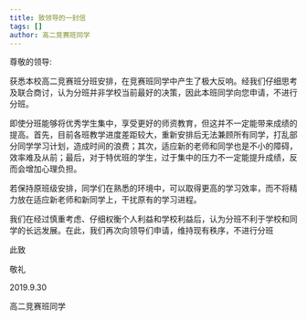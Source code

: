 ```yaml
---
title: 致领导的一封信
tags: []
author: 高二竞赛班同学
---
```


尊敬的领导:

获悉本校高二竞赛班分班安排，在竞赛班同学中产生了极大反响。经我们仔细思考及联合商讨，认为分班并非学校当前最好的决策，因此本班同学向您申请，不进行分班。

即使分班能够将优秀学生集中，享受更好的师资教育，但这并不一定能带来成绩的提高。首先，目前各班教学进度差距较大，重新安排后无法兼顾所有同学，打乱部分同学学习计划，造成时间的浪费；其次，适应新的老师和同学也是不小的障碍，效率难及从前；最后，对于特优班的学生，过于集中的压力不一定能提升成绩，反而会增加心理负担。

若保持原班级安排，同学们在熟悉的环境中，可以取得更高的学习效率，而不将精力放在适应新老师和新同学上，干扰原有的学习进程。

我们在经过慎重考虑、仔细权衡个人利益和学校利益后，认为分班不利于学校和同学的长远发展。在此，我们再次向领导们申请，维持现有秩序，不进行分班 

此致

敬礼

2019.9.30

高二竞赛班同学